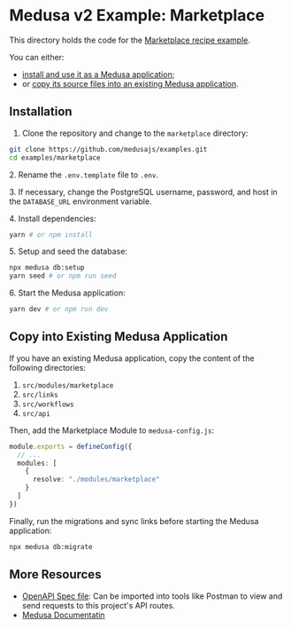# Medusa v2 Example: Marketplace

This directory holds the code for the [Marketplace recipe example](https://docs.medusajs.com/resources/recipes/marketplace/examples/vendors).

You can either:

- [install and use it as a Medusa application](#installation);
- or [copy its source files into an existing Medusa application](#copy-into-existing-medusa-application).

## Installation

1. Clone the repository and change to the `marketplace` directory:

```bash
git clone https://github.com/medusajs/examples.git
cd examples/marketplace
```

2\. Rename the `.env.template` file to `.env`.

3\. If necessary, change the PostgreSQL username, password, and host in the `DATABASE_URL` environment variable.

4\. Install dependencies:

```bash
yarn # or npm install
```

5\. Setup and seed the database:

```bash
npx medusa db:setup
yarn seed # or npm run seed
```

6\. Start the Medusa application:

```bash
yarn dev # or npm run dev
```

## Copy into Existing Medusa Application

If you have an existing Medusa application, copy the content of the following directories:

1. `src/modules/marketplace`
2. `src/links`
3. `src/workflows`
4. `src/api`

Then, add the Marketplace Module to `medusa-config.js`:

```ts
module.exports = defineConfig({
  // ...
  modules: [
    {
      resolve: "./modules/marketplace"
    }
  ]
})
```

Finally, run the migrations and sync links before starting the Medusa application:

```bash
npx medusa db:migrate
```

## More Resources

- [OpenAPI Spec file](https://res.cloudinary.com/dza7lstvk/raw/upload/v1720603521/OpenApi/Marketplace_OpenApi_n458oh.yml): Can be imported into tools like Postman to view and send requests to this project's API routes.
- [Medusa Documentatin](https://docs.medusajs.com)
